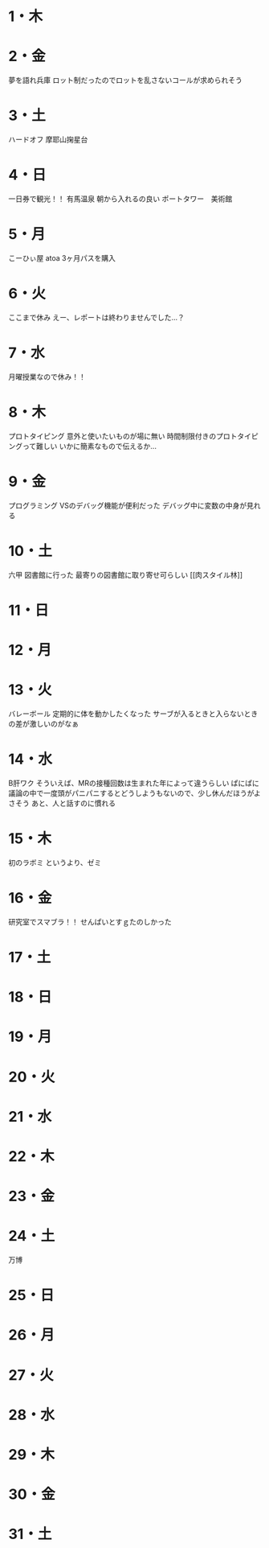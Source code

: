 # 1・木

# 2・金
夢を語れ兵庫
	ロット制だったのでロットを乱さないコールが求められそう

# 3・土
ハードオフ
摩耶山掬星台


# 4・日
一日券で観光！！
	有馬温泉
		朝から入れるの良い
	ポートタワー　美術館
	

# 5・月
こーひぃ屋
atoa
	3ヶ月パスを購入

# 6・火
ここまで休み
	えー、レポートは終わりませんでした...？

# 7・水
月曜授業なので休み！！

# 8・木
プロトタイピング
	意外と使いたいものが場に無い
	時間制限付きのプロトタイピングって難しい
	いかに簡素なもので伝えるか...
	

# 9・金
プログラミング
	VSのデバッグ機能が便利だった
	デバッグ中に変数の中身が見れる


# 10・土
六甲
	図書館に行った
		最寄りの図書館に取り寄せ可らしい
	[[肉スタイル林]]
# 11・日

# 12・月

# 13・火
バレーボール
	定期的に体を動かしたくなった
	サーブが入るときと入らないときの差が激しいのがなぁ
# 14・水
B肝ワク
	そういえば、MRの接種回数は生まれた年によって違うらしい
ぱにぱに
	議論の中で一度頭がパニパニするとどうしようもないので、少し休んだほうがよさそう
	あと、人と話すのに慣れる
# 15・木
初のラボミ
	というより、ゼミ
	

# 16・金
研究室でスマブラ！！
	せんぱいとすｇたのしかった

# 17・土


# 18・日


# 19・月


# 20・火

# 21・水


# 22・木


# 23・金


# 24・土
万博

# 25・日


# 26・月

# 27・火

# 28・水

# 29・木

# 30・金
# 31・土